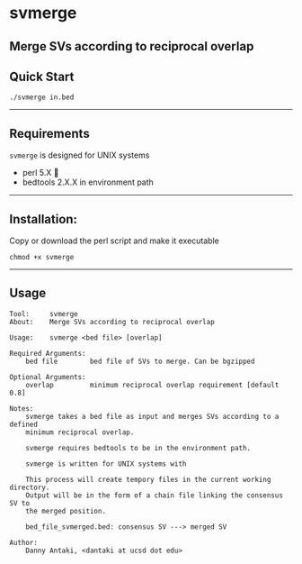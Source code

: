 # svmerge
Merge SVs according to reciprocal overlap
-----------------------------------------

## Quick Start

`./svmerge in.bed`

--------------

## Requirements

`svmerge` is designed for UNIX systems

* perl 5.X :camel:
* bedtools 2.X.X in environment path

------------------

## Installation:

Copy or download the perl script and make it executable

`chmod +x svmerge`

--------------------

## Usage

```
Tool:     svmerge 
About:    Merge SVs according to reciprocal overlap

Usage:    svmerge <bed file> [overlap]

Required Arguments:
    bed file        bed file of SVs to merge. Can be bgzipped

Optional Arguments:
    overlap         minimum reciprocal overlap requirement [default 0.8]

Notes:
    svmerge takes a bed file as input and merges SVs according to a defined
    minimum reciprocal overlap. 

    svmerge requires bedtools to be in the environment path.

    svmerge is written for UNIX systems with

    This process will create tempory files in the current working directory. 
    Output will be in the form of a chain file linking the consensus SV to 
    the merged position.

    bed_file_svmerged.bed: consensus SV ---> merged SV 

Author:
    Danny Antaki, <dantaki at ucsd dot edu>
```
